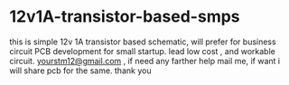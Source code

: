 # 12v1A-transistor-based-smps
this is simple 12v 1A transistor based schematic, will prefer for business circuit PCB development for small startup. lead low cost , and workable circuit.
yourstm12@gmail.com , if need any farther help mail me, if want i will share pcb for the same. thank you
